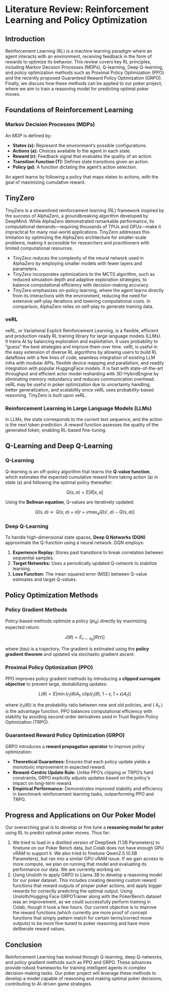 # Literature Review: Reinforcement Learning and Policy Optimization

## Introduction
Reinforcement Learning (RL) is a machine learning paradigm where an agent interacts with an environment, receiving feedback in the form of rewards to optimize its behavior. This review covers key RL principles, including Markov Decision Processes (MDPs), Q-learning, Deep Q-learning, and policy optimization methods such as Proximal Policy Optimization (PPO) and the recently proposed Guaranteed Reward Policy Optimization (GRPO). Finally, we discuss how these methods can be applied to our poker project, where we aim to train a reasoning model for predicting optimal poker moves.

## Foundations of Reinforcement Learning
### Markov Decision Processes (MDPs)
An MDP is defined by:
- **States (s):** Represent the environment’s possible configurations.
- **Actions (a):** Choices available to the agent in each state.
- **Reward (r):** Feedback signal that evaluates the quality of an action.
- **Transition Function (T):** Defines state transitions given an action.
- **Policy ($pi$)**: A function dictating the agent’s action selection.

An agent learns by following a policy that maps states to actions, with the goal of maximizing cumulative reward.

## TinyZero
TinyZero is a streamlined reinforcement learning (RL) framework inspired by the success of AlphaZero, a groundbreaking algorithm developed by DeepMind. While AlphaZero demonstrated remarkable performance, its computational demands—requiring thousands of TPUs and GPUs—make it impractical for many real-world applications. TinyZero addresses this limitation by optimizing the AlphaZero architecture for smaller-scale problems, making it accessible for researchers and practitioners with limited computational resources.
- TinyZero reduces the complexity of the neural network used in AlphaZero by employing smaller models with fewer layers and parameters.
- TinyZero incorporates optimizations to the MCTS algorithm, such as reduced simulation depth and adaptive exploration strategies, to balance computational efficiency with decision-making accuracy.
- TinyZero emphasizes on-policy learning, where the agent learns directly from its interactions with the environment, reducing the need for extensive self-play iterations and lowering computational costs. In comparison, AlphaZero relies on self-play to generate training data.

### veRL
veRL, or Variational Explicit Reinforcement Learning, is a flexible, efficient and production-ready RL training library for large language models (LLMs). It trains AI by balancing exploration and exploitation. It uses probability to “guess” the best strategies and improve them over time. veRL is useful in the easy extension of diverse RL algorithms by allowing users to build RL dataflows with a few lines of code, seamless integration of existing LLM infra with modular APIs, flexible device mapping and parallelism, and readily integration with popular HuggingFace models. It is fast with state-of-the-art throughput and efficient actor model resharding with 3D-HybridEngine by eliminating memory redundancy and reduces communication overhead. veRL may be useful in poker optimization due to uncertainty handling, better generalization, and scalability since veRL uses probability-based reasoning. TinyZero is built upon veRL.

### Reinforcement Learning in Large Language Models (LLMs)
In LLMs, the state corresponds to the current text sequence, and the action is the next token prediction. A reward function assesses the quality of the generated token, enabling RL-based fine-tuning.

## Q-Learning and Deep Q-Learning
### Q-Learning
Q-learning is an off-policy algorithm that learns the **Q-value function**, which estimates the expected cumulative reward from taking action \(a\) in state \(s\) and following the optimal policy thereafter:

$$Q(s,a) = E[R | s, a]$$

Using the **Bellman equation**, Q-values are iteratively updated:

$$Q(s,a) \leftarrow Q(s,a) + \alpha [r + \gamma \max_a Q(s',a) - Q(s,a)]$$

### Deep Q-Learning
To handle high-dimensional state spaces, **Deep Q Networks (DQN)** approximate the Q-function using a neural network. DQN employs:
1. **Experience Replay:** Stores past transitions to break correlation between sequential samples.
2. **Target Networks:** Uses a periodically updated Q-network to stabilize learning.
3. **Loss Function:** The mean squared error (MSE) between Q-value estimates and target Q-values.

## Policy Optimization Methods
### Policy Gradient Methods
Policy-based methods optimize a policy \($pi_\theta$\) directly by maximizing expected return:

$$J(\theta) = E_{\tau \sim \pi_\theta} [R(\tau)]$$

where ($tau$) is a trajectory. The gradient is estimated using the **policy gradient theorem** and updated via stochastic gradient ascent.

### Proximal Policy Optimization (PPO)
PPO improves policy gradient methods by introducing a **clipped surrogate objective** to prevent large, destabilizing updates:

$$L(\theta) = E\left[ \min(r_t(\theta) A_t, \text{clip}(r_t(\theta), 1-\epsilon, 1+\epsilon) A_t) \right]$$

where ($r_t(\theta)$) is the probability ratio between new and old policies, and \( $A_t$ \) is the advantage function. PPO balances computational efficiency with stability by avoiding second-order derivatives used in Trust Region Policy Optimization (TRPO).

### Guaranteed Reward Policy Optimization (GRPO)
GRPO introduces a **reward propagation operator** to improve policy optimization:
- **Theoretical Guarantees:** Ensures that each policy update yields a monotonic improvement in expected reward.
- **Reward-Centric Update Rule:** Unlike PPO’s clipping or TRPO’s hard constraints, GRPO explicitly adjusts updates based on the policy's impact on long-term reward.
- **Empirical Performance:** Demonstrates improved stability and efficiency in benchmark reinforcement learning tasks, outperforming PPO and TRPO.

## Progress and Applications on Our Poker Model
Our overarching goal is to develop or fine tune a **reasoning model for poker** using RL to predict optimal poker moves. Thus far:
1. We tried to load in a distilled version of DeepSeek (1.5B Parameters) to finetune on our Poker Bench data, but Colab does not have enough GPU vRAM to support it. We also tried to finetune Qwen2.5 (0.5B Parameters), but ran into a similar GPU vRAM issue. If we gain access to more compute, we plan on running that model and evaluating its performance
our data. 
We are currently working on:
1. Using Unsloth to apply GRPO to Llama 3B to develop a reasoning model for our poker dataset. This includes creating desining custom reward functions that reward outputs of proper poker actions, and apply bigger rewards for correctly predicting the optimal output. Using Unsloth/Hugging Face GRPOTrainer along with the PokerBench dataset was an improvement, as we could successfully perform training in Colab, though it took a few hours. Our current objective is to improve the reward functions (which currently are more proof of concept functions that simply pattern match for certain terms/correct move outputs) to be more fine-tuned to poker reasoning and have more deliberate reward values.

## Conclusion
Reinforcement Learning has evolved through Q-learning, deep Q-networks, and policy gradient methods such as PPO and GRPO. These advances provide robust frameworks for training intelligent agents in complex decision-making tasks. Our poker project will leverage these methods to develop a model capable of reasoning and making optimal poker decisions, contributing to AI-driven game strategies.
